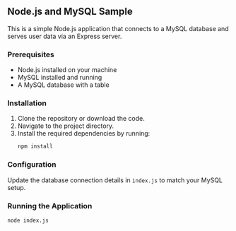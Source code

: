 ## Node.js and MySQL Sample

This is a simple Node.js application that connects to a MySQL database and serves user data via an Express server.

### Prerequisites

- Node.js installed on your machine
- MySQL installed and running
- A MySQL database with a table

### Installation

1. Clone the repository or download the code.
2. Navigate to the project directory.
3. Install the required dependencies by running:
    ```bash
    npm install
    ```

### Configuration

Update the database connection details in `index.js` to match your MySQL setup.

### Running the Application

```bash
node index.js
```